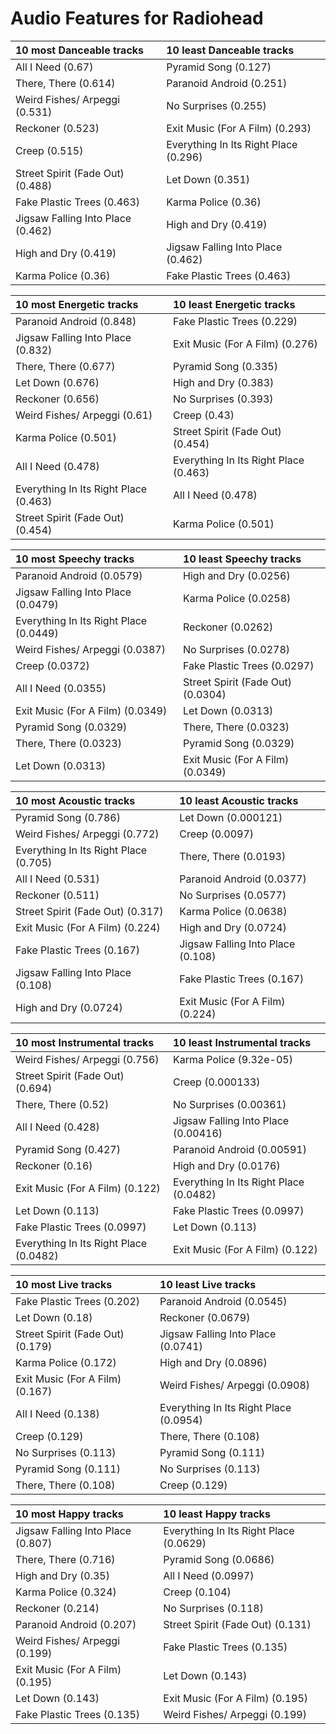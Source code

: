 # Audio Features for Radiohead
| 10 most Danceable tracks | 10 least Danceable tracks |
|:---|:---|
| All I Need (0.67) | Pyramid Song (0.127) |
| There, There (0.614) | Paranoid Android (0.251) |
| Weird Fishes/ Arpeggi (0.531) | No Surprises (0.255) |
| Reckoner (0.523) | Exit Music (For A Film) (0.293) |
| Creep (0.515) | Everything In Its Right Place (0.296) |
| Street Spirit (Fade Out) (0.488) | Let Down (0.351) |
| Fake Plastic Trees (0.463) | Karma Police (0.36) |
| Jigsaw Falling Into Place (0.462) | High and Dry (0.419) |
| High and Dry (0.419) | Jigsaw Falling Into Place (0.462) |
| Karma Police (0.36) | Fake Plastic Trees (0.463) |

| 10 most Energetic tracks | 10 least Energetic tracks |
|:---|:---|
| Paranoid Android (0.848) | Fake Plastic Trees (0.229) |
| Jigsaw Falling Into Place (0.832) | Exit Music (For A Film) (0.276) |
| There, There (0.677) | Pyramid Song (0.335) |
| Let Down (0.676) | High and Dry (0.383) |
| Reckoner (0.656) | No Surprises (0.393) |
| Weird Fishes/ Arpeggi (0.61) | Creep (0.43) |
| Karma Police (0.501) | Street Spirit (Fade Out) (0.454) |
| All I Need (0.478) | Everything In Its Right Place (0.463) |
| Everything In Its Right Place (0.463) | All I Need (0.478) |
| Street Spirit (Fade Out) (0.454) | Karma Police (0.501) |

| 10 most Speechy tracks | 10 least Speechy tracks |
|:---|:---|
| Paranoid Android (0.0579) | High and Dry (0.0256) |
| Jigsaw Falling Into Place (0.0479) | Karma Police (0.0258) |
| Everything In Its Right Place (0.0449) | Reckoner (0.0262) |
| Weird Fishes/ Arpeggi (0.0387) | No Surprises (0.0278) |
| Creep (0.0372) | Fake Plastic Trees (0.0297) |
| All I Need (0.0355) | Street Spirit (Fade Out) (0.0304) |
| Exit Music (For A Film) (0.0349) | Let Down (0.0313) |
| Pyramid Song (0.0329) | There, There (0.0323) |
| There, There (0.0323) | Pyramid Song (0.0329) |
| Let Down (0.0313) | Exit Music (For A Film) (0.0349) |

| 10 most Acoustic tracks | 10 least Acoustic tracks |
|:---|:---|
| Pyramid Song (0.786) | Let Down (0.000121) |
| Weird Fishes/ Arpeggi (0.772) | Creep (0.0097) |
| Everything In Its Right Place (0.705) | There, There (0.0193) |
| All I Need (0.531) | Paranoid Android (0.0377) |
| Reckoner (0.511) | No Surprises (0.0577) |
| Street Spirit (Fade Out) (0.317) | Karma Police (0.0638) |
| Exit Music (For A Film) (0.224) | High and Dry (0.0724) |
| Fake Plastic Trees (0.167) | Jigsaw Falling Into Place (0.108) |
| Jigsaw Falling Into Place (0.108) | Fake Plastic Trees (0.167) |
| High and Dry (0.0724) | Exit Music (For A Film) (0.224) |

| 10 most Instrumental tracks | 10 least Instrumental tracks |
|:---|:---|
| Weird Fishes/ Arpeggi (0.756) | Karma Police (9.32e-05) |
| Street Spirit (Fade Out) (0.694) | Creep (0.000133) |
| There, There (0.52) | No Surprises (0.00361) |
| All I Need (0.428) | Jigsaw Falling Into Place (0.00416) |
| Pyramid Song (0.427) | Paranoid Android (0.00591) |
| Reckoner (0.16) | High and Dry (0.0176) |
| Exit Music (For A Film) (0.122) | Everything In Its Right Place (0.0482) |
| Let Down (0.113) | Fake Plastic Trees (0.0997) |
| Fake Plastic Trees (0.0997) | Let Down (0.113) |
| Everything In Its Right Place (0.0482) | Exit Music (For A Film) (0.122) |

| 10 most Live tracks | 10 least Live tracks |
|:---|:---|
| Fake Plastic Trees (0.202) | Paranoid Android (0.0545) |
| Let Down (0.18) | Reckoner (0.0679) |
| Street Spirit (Fade Out) (0.179) | Jigsaw Falling Into Place (0.0741) |
| Karma Police (0.172) | High and Dry (0.0896) |
| Exit Music (For A Film) (0.167) | Weird Fishes/ Arpeggi (0.0908) |
| All I Need (0.138) | Everything In Its Right Place (0.0954) |
| Creep (0.129) | There, There (0.108) |
| No Surprises (0.113) | Pyramid Song (0.111) |
| Pyramid Song (0.111) | No Surprises (0.113) |
| There, There (0.108) | Creep (0.129) |

| 10 most Happy tracks | 10 least Happy tracks |
|:---|:---|
| Jigsaw Falling Into Place (0.807) | Everything In Its Right Place (0.0629) |
| There, There (0.716) | Pyramid Song (0.0686) |
| High and Dry (0.35) | All I Need (0.0997) |
| Karma Police (0.324) | Creep (0.104) |
| Reckoner (0.214) | No Surprises (0.118) |
| Paranoid Android (0.207) | Street Spirit (Fade Out) (0.131) |
| Weird Fishes/ Arpeggi (0.199) | Fake Plastic Trees (0.135) |
| Exit Music (For A Film) (0.195) | Let Down (0.143) |
| Let Down (0.143) | Exit Music (For A Film) (0.195) |
| Fake Plastic Trees (0.135) | Weird Fishes/ Arpeggi (0.199) |
